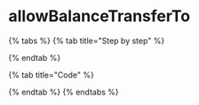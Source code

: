 # allowBalanceTransferTo

{% tabs %}
{% tab title="Step by step" %}

{% endtab %}

{% tab title="Code" %}

{% endtab %}
{% endtabs %}

